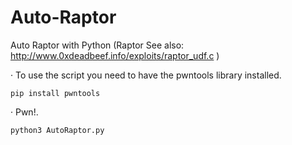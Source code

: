 # Auto-Raptor
Auto Raptor with Python  (Raptor See also: http://www.0xdeadbeef.info/exploits/raptor_udf.c )

· To use the script you need to have the pwntools library installed.

    pip install pwntools

· Pwn!.

    python3 AutoRaptor.py
